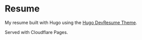 # Resume

My resume built with Hugo using the [Hugo DevResume Theme](https://github.com/cowboysmall-tools/hugo-devresume-theme). 

Served with Cloudflare Pages.
